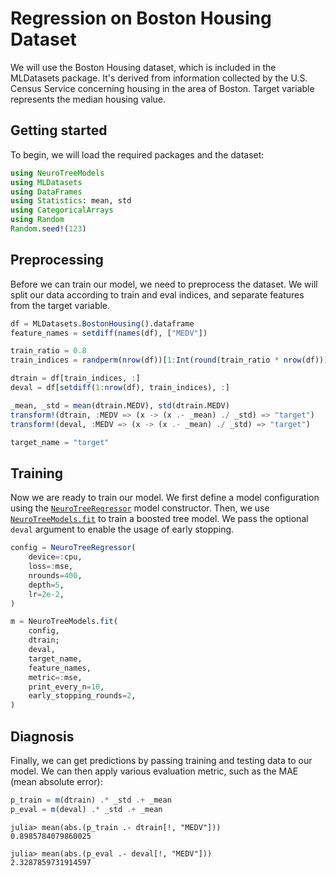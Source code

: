 # Regression on Boston Housing Dataset

We will use the Boston Housing dataset, which is included in the MLDatasets package. It's derived from information collected by the U.S. Census Service concerning housing in the area of Boston. Target variable represents the median housing value.

## Getting started

To begin, we will load the required packages and the dataset:

```julia
using NeuroTreeModels
using MLDatasets
using DataFrames
using Statistics: mean, std
using CategoricalArrays
using Random
Random.seed!(123)
```

## Preprocessing

Before we can train our model, we need to preprocess the dataset. We will split our data according to train and eval indices, and separate features from the target variable.

```julia
df = MLDatasets.BostonHousing().dataframe
feature_names = setdiff(names(df), ["MEDV"])

train_ratio = 0.8
train_indices = randperm(nrow(df))[1:Int(round(train_ratio * nrow(df)))]

dtrain = df[train_indices, :]
deval = df[setdiff(1:nrow(df), train_indices), :]

_mean, _std = mean(dtrain.MEDV), std(dtrain.MEDV)
transform!(dtrain, :MEDV => (x -> (x .- _mean) ./ _std) => "target")
transform!(deval, :MEDV => (x -> (x .- _mean) ./ _std) => "target")

target_name = "target"
```

## Training

Now we are ready to train our model. We first define a model configuration using the [`NeuroTreeRegressor`](@ref) model constructor. 
Then, we use [`NeuroTreeModels.fit`](@ref) to train a boosted tree model. We pass the optional `deval` argument to enable the usage of early stopping. 

```julia
config = NeuroTreeRegressor(
    device=:cpu,
    loss=:mse,
    nrounds=400,
    depth=5,
    lr=2e-2,
)

m = NeuroTreeModels.fit(
    config,
    dtrain;
    deval,
    target_name,
    feature_names,
    metric=:mse,
    print_every_n=10,
    early_stopping_rounds=2,
)
```

## Diagnosis

Finally, we can get predictions by passing training and testing data to our model. We can then apply various evaluation metric, such as the MAE (mean absolute error):  

```julia
p_train = m(dtrain) .* _std .+ _mean
p_eval = m(deval) .* _std .+ _mean
```

```julia-repl
julia> mean(abs.(p_train .- dtrain[!, "MEDV"]))
0.8985784079860025

julia> mean(abs.(p_eval .- deval[!, "MEDV"]))
2.3287859731914597
```